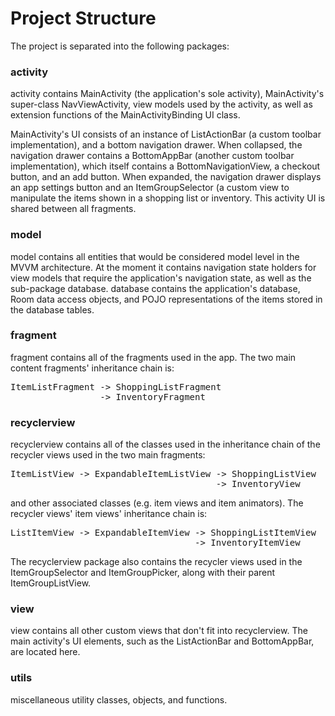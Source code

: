# Project Structure
The project is separated into the following packages:

### activity
activity contains MainActivity (the application's sole activity), MainActivity's
super-class NavViewActivity, view models used by the activity, as well as extension functions of
the MainActivityBinding UI class.

MainActivity's UI consists of an instance of ListActionBar (a custom toolbar
implementation), and a bottom navigation drawer. When collapsed, the navigation
drawer contains a BottomAppBar (another custom toolbar implementation), which
itself contains a BottomNavigationView, a checkout button, and an add button.
When expanded, the navigation drawer displays an app settings button and an
ItemGroupSelector (a custom view to manipulate the items shown in a shopping
list or inventory. This activity UI is shared between all fragments.

### model
model contains all entities that would be considered model level in the MVVM
architecture. At the moment it contains navigation state holders for view models
that require the application's navigation state, as well as the sub-package
database. database contains the application's database, Room data access objects,
and POJO representations of the items stored in the database tables.

### fragment
fragment contains all of the fragments used in the app. The two main content
fragments' inheritance chain is:
<pre>
ItemListFragment -> ShoppingListFragment
                 -> InventoryFragment
</pre>

### recyclerview
recyclerview contains all of the classes used in the inheritance chain of the
recycler views used in the two main fragments:
<pre>
ItemListView -> ExpandableItemListView -> ShoppingListView
                                       -> InventoryView
</pre>
and other associated classes (e.g. item views and item animators). The recycler
views' item views' inheritance chain is:
<pre>
ListItemView -> ExpandableItemView -> ShoppingListItemView
                                   -> InventoryItemView
</pre>

The recyclerview package also contains the recycler views used in the
ItemGroupSelector and ItemGroupPicker, along with their parent ItemGroupListView.

### view
view contains all other custom views that don't fit into recyclerview. The main
activity's UI elements, such as the ListActionBar and BottomAppBar, are located
here.

### utils
miscellaneous utility classes, objects, and functions.
